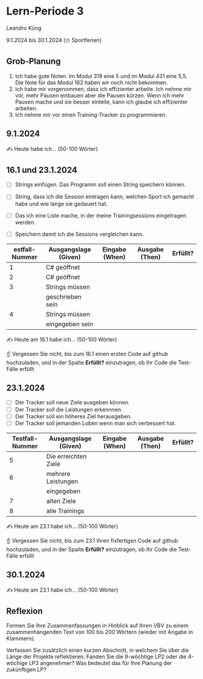 # Lern-Periode 3

Leandro Küng

9.1.2024 bis 30.1.2024 (☃️ Sportferien)

## Grob-Planung

1. Ich habe gute Noten. Im Modul 319 eine 5 und im Modul 431 eine 5,5. Die Note für das Modul 162 haben wir noch nicht bekommen.
2. Ich habe mir vorgenommen, dass ich effizienter arbeite. Ich nehme mir vor, mehr Pausen einbauen aber die Pausen kürzen. Wenn ich mehr Pausen mache und sie besser einteile, kann ich glaube ich effizienter arbeiten. 
3. Ich nehme mir vor einen Training-Tracker zu programmieren. 

## 9.1.2024

✍️ Heute habe ich... (50-100 Wörter)

## 16.1 und 23.1.2024

- [ ] Strings einfügen. Das Programm soll einen String speichern können.
- [ ] String, dass ich die Session eintragen kann, welchen Sport ich gemacht habe und wie lange sie gedauert hat.
- [ ] Das ich eine Liste mache, in der meine Trainingsessions eingetragen werden.
- [ ] Speichern damit ich die Sessions vergleichen kann.


| estfall-Nummer | Ausgangslage (Given) | Eingabe (When) | Ausgabe (Then) | Erfüllt? |
| -------------- | -------------------- | -------------- | -------------- | -------- |
| 1              |     C# geöffnet      |                |                |          |
| 2              |     C# geöffnet      |                |                |          |
| 3              |     Strings müssen   |                |                |          | 
|                |     geschrieben sein |                |                |          |
| 4              |     Strings müssen   |                |                |          | 
|                |     eingegeben sein  |                |                |          |  


✍️ Heute am 16.1 habe ich... (50-100 Wörter)

☝️ Vergessen Sie nicht, bis zum 16.1 einen ersten Code auf github hochzuladen, und in der Spalte **Erfüllt?** einzutragen, ob Ihr Code die Test-Fälle erfüllt

## 23.1.2024

- [ ] Der Tracker soll neue Ziele ausgeben können.
- [ ] Der Tracker soll die Leistungen erkennnen.
- [ ] Der Tracker soll ein höheres Ziel herausgeben.
- [ ] Der Tracker soll jemanden Loben wenn man sich verbessert hat.

| Testfall-Nummer | Ausgangslage (Given) | Eingabe (When) | Ausgabe (Then) | Erfüllt? |
| --------------- | -------------------- | -------------- | -------------- | -------- |
| 5               | Die erreichten Ziele |                |                |          |
| 6               | mehrere Leistungen   |                |                |          |
|                 | eingegeben           |                |                |          |                  
| 7               | alten Ziele          |                |                |          |  
| 8               | alle Trainings       |                |                |          |

✍️ Heute am 23.1 habe ich... (50-100 Wörter)

☝️ Vergessen Sie nicht, bis zum 23.1 Ihren fixfertigen Code auf github hochzuladen, und in der Spalte **Erfüllt?** einzutragen, ob Ihr Code die Test-Fälle erfüllt

## 30.1.2024

✍️ Heute am 23.1 habe ich... (50-100 Wörter)

## Reflexion

Formen Sie Ihre Zusammenfassungen in Hinblick auf Ihren VBV zu einem zusammenhängenden Text von 100 bis 200 Wörtern (wieder mit Angabe in Klammern).

Verfassen Sie zusätzlich einen kurzen Abschnitt, in welchem Sie über die Länge der Projekte reflektieren: Fanden Sie die 9-wöchtige LP2 oder die 4-wöchige LP3 angenehmer? Was bedeutet das für Ihre Planung der zukünftigen LP?
